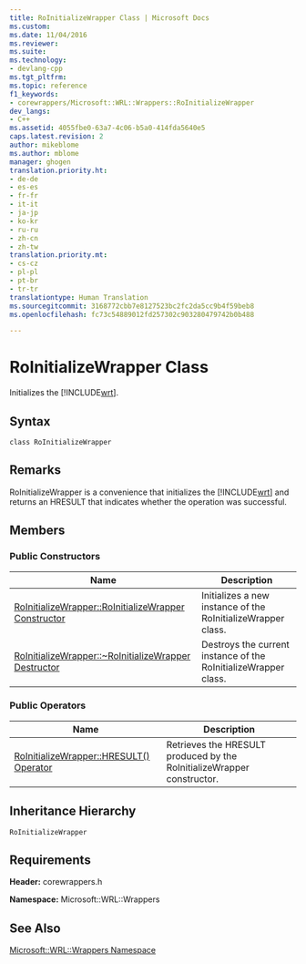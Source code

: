 ```yaml
---
title: RoInitializeWrapper Class | Microsoft Docs
ms.custom: 
ms.date: 11/04/2016
ms.reviewer: 
ms.suite: 
ms.technology:
- devlang-cpp
ms.tgt_pltfrm: 
ms.topic: reference
f1_keywords:
- corewrappers/Microsoft::WRL::Wrappers::RoInitializeWrapper
dev_langs:
- C++
ms.assetid: 4055fbe0-63a7-4c06-b5a0-414fda5640e5
caps.latest.revision: 2
author: mikeblome
ms.author: mblome
manager: ghogen
translation.priority.ht:
- de-de
- es-es
- fr-fr
- it-it
- ja-jp
- ko-kr
- ru-ru
- zh-cn
- zh-tw
translation.priority.mt:
- cs-cz
- pl-pl
- pt-br
- tr-tr
translationtype: Human Translation
ms.sourcegitcommit: 3168772cbb7e8127523bc2fc2da5cc9b4f59beb8
ms.openlocfilehash: fc73c54889012fd257302c903280479742b0b488

---
```

# RoInitializeWrapper Class
Initializes the [!INCLUDE[wrt](../atl/reference/includes/wrt_md.md)].  
  
## Syntax  
  
```  
class RoInitializeWrapper  
```  
  
## Remarks  
 RoInitializeWrapper is a convenience that initializes the [!INCLUDE[wrt](../atl/reference/includes/wrt_md.md)] and returns an HRESULT that indicates whether the operation was successful.  
  
## Members  
  
### Public Constructors  
  
|Name|Description|  
|----------|-----------------|  
|[RoInitializeWrapper::RoInitializeWrapper Constructor](../windows/roinitializewrapper-roinitializewrapper-constructor.md)|Initializes a new instance of the RoInitializeWrapper class.|  
|[RoInitializeWrapper::~RoInitializeWrapper Destructor](../windows/roinitializewrapper-tilde-roinitializewrapper-destructor.md)|Destroys the current instance of the RoInitializeWrapper class.|  
  
### Public Operators  
  
|Name|Description|  
|----------|-----------------|  
|[RoInitializeWrapper::HRESULT() Operator](../windows/roinitializewrapper-hresult-parens-operator.md)|Retrieves the HRESULT produced by the RoInitializeWrapper constructor.|  
  
## Inheritance Hierarchy  
 `RoInitializeWrapper`  
  
## Requirements  
 **Header:** corewrappers.h  
  
 **Namespace:** Microsoft::WRL::Wrappers  
  
## See Also  
 [Microsoft::WRL::Wrappers Namespace](../windows/microsoft-wrl-wrappers-namespace.md)


<!--HONumber=Jan17_HO2-->


